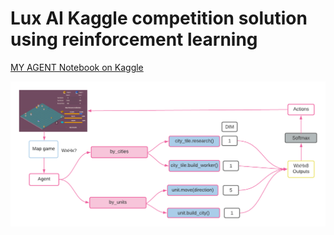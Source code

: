 # Lux AI Kaggle competition solution using reinforcement learning


[MY AGENT Notebook on Kaggle](https://www.kaggle.com/aithammadiabdellatif/keras-lux-ai-reinforcement-learning)


![](lux.png)
<!-- ![](images/deepQlearning.png) -->

